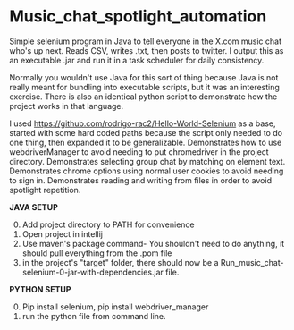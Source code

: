 # Music_chat_spotlight_automation
Simple selenium program in Java to tell everyone in the X.com music chat who's up next. Reads CSV, writes .txt, then posts to twitter. I output this as an executable .jar and run it in a task scheduler for daily consistency. 

Normally you wouldn't use Java for this sort of thing because Java is not really meant for bundling into executable scripts, but it was an interesting exercise. There is also an identical python script to demonstrate how the project works in that language.

I used https://github.com/rodrigo-rac2/Hello-World-Selenium as a base, started with some hard coded paths because the script only needed to do one thing, then expanded it to be generalizable. Demonstrates how to use webdriverManager to avoid needing to put chromedriver in the project directory. Demonstrates selecting group chat by matching on element text. Demonstrates chrome options using normal user cookies to avoid needing to sign in. Demonstrates reading and writing from files in order to avoid spotlight repetition.

**JAVA SETUP**

0) Add project directory to PATH for convenience
1) Open project in intellij
2) Use maven's package command- You shouldn't need to do anything, it should pull everything from the .pom file
3) in the project's "target" folder, there should now be a Run_music_chat-selenium-0-jar-with-dependencies.jar file.

**PYTHON SETUP**

0) Pip install selenium, pip install webdriver_manager
1) run the python file from command line.
